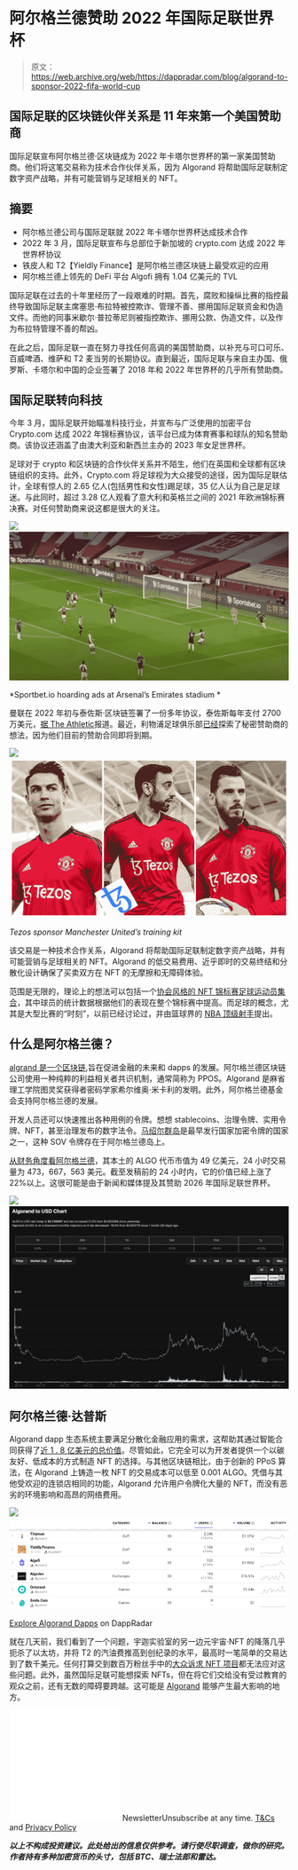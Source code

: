 # 阿尔格兰德赞助 2022 年国际足联世界杯

> 原文：<https://web.archive.org/web/https://dappradar.com/blog/algorand-to-sponsor-2022-fifa-world-cup>

## 国际足联的区块链伙伴关系是 11 年来第一个美国赞助商

国际足联宣布阿尔格兰德·区块链成为 2022 年卡塔尔世界杯的第一家美国赞助商。他们将这笔交易称为技术合作伙伴关系，因为 Algorand 将帮助国际足联制定数字资产战略，并有可能营销与足球相关的 NFT。

## 摘要

*   阿尔格兰德公司与国际足联就 2022 年卡塔尔世界杯达成技术合作
*   2022 年 3 月，国际足联宣布与总部位于新加坡的 crypto.com 达成 2022 年世界杯协议
*   铁皮人和 T2【Yieldly Finance】是阿尔格兰德区块链上最受欢迎的应用
*   阿尔格兰德上领先的 DeFi 平台 Algofi 拥有 1.04 亿美元的 TVL

国际足联在过去的十年里经历了一段艰难的时期。首先，腐败和操纵比赛的指控最终导致国际足联主席塞思·布拉特被控欺诈、管理不善、挪用国际足联资金和伪造文件。而他的同事米歇尔·普拉蒂尼则被指控欺诈、挪用公款、伪造文件，以及作为布拉特管理不善的帮凶。

在此之后，国际足联一直在努力寻找任何高调的美国赞助商，以补充与可口可乐、百威啤酒、维萨和 T2 麦当劳的长期协议。直到最近，国际足联与来自主办国、俄罗斯、卡塔尔和中国的企业签署了 2018 年和 2022 年世界杯的几乎所有赞助商。

## 国际足联转向科技

今年 3 月，国际足联开始瞄准科技行业，并宣布与广泛使用的加密平台 Crypto.com 达成 2022 年锦标赛协议，该平台已成为体育赛事和球队的知名赞助商。该协议还涵盖了由澳大利亚和新西兰主办的 2023 年女足世界杯。

足球对于 crypto 和区块链的合作伙伴关系并不陌生，他们在英国和全球都有区块链组织的支持。此外，Crypto.com 将足球视为大众接受的途径，因为国际足联估计，全球有惊人的 2.65 亿人(包括男性和女性)踢足球，35 亿人认为自己是足球迷。与此同时，超过 3.28 亿人观看了意大利和英格兰之间的 2021 年欧洲锦标赛决赛。对任何赞助商来说这都是很大的关注。

![](img/a8a077a834864fac1b4b03ee8f686dd5.png)![](img/a45bffa6da31a5f05db3dc955b5847e2.png)

*Sportbet.io hoarding ads at Arsenal’s Emirates stadium *

曼联在 2022 年初与泰佐斯·区块链签署了一份多年协议，泰佐斯每年支付 2700 万美元，[据 The Athletic](https://web.archive.org/web/20230118142029/https://bitcoinist.com/tezos-sponsorship-deal-manchester-united/)报道。最近，利物浦足球俱乐部[已经](https://web.archive.org/web/20230118142029/https://www.fxempire.com/news/article/rumors-hit-the-news-wires-of-liverpool-fc-eyeing-a-crypto-sponsor-979214)探索了秘密赞助商的想法，因为他们目前的赞助合同即将到期。

![](img/c273af68f2023f7a215d6c2bc69f7f03.png)![](img/929c962627c116d95e191c06d87c2190.png)

*Tezos sponsor Manchester United’s training kit*

该交易是一种技术合作关系，Algorand 将帮助国际足联制定数字资产战略，并有可能营销与足球相关的 NFT。Algorand 的低交易费用、近乎即时的交易终结和分散化设计确保了买卖双方在 NFT 的无摩擦和无障碍体验。

范围是无限的，理论上的想法可以包括一个[协会风格的 NFT 锦标赛足球运动员集合](/web/20230118142029/https://dappradar.com/blog/new-dapps-report-the-association-following-in-the-footsteps-of-nba-top-shot/)，其中球员的统计数据根据他们的表现在整个锦标赛中提高。而足球的概念，尤其是大型比赛的“时刻”，以前已经讨论过，并由篮球界的 [NBA 顶级射手](/web/20230118142029/https://dappradar.com/blog/nba-topshot-doubles-weekly-sales-volume-to-10-2m/)提出。

## 什么是阿尔格兰德？

[algrand 是一个区块链](https://web.archive.org/web/20230118142029/https://dappradar.com/rankings/protocol/algorand),旨在促进金融的未来和 dapps 的发展。阿尔格兰德区块链公司使用一种纯粹的利益相关者共识机制，通常简称为 PPOS。Algorand 是麻省理工学院图灵奖获得者密码学家希尔维奥·米卡利的发明。此外，阿尔格兰德基金会支持阿尔格兰德的发展。

开发人员还可以快速推出各种用例的令牌。想想 stablecoins、治理令牌、实用令牌、NFT，甚至治理发布的数字法令。[马绍尔群岛](/web/20230118142029/https://dappradar.com/blog/what-is-algorand-a-next-generation-blockchain/)是最早发行国家加密令牌的国家之一，这种 SOV 令牌存在于阿尔格兰德岛上。

[从财务角度看阿尔格兰德](/web/20230118142029/https://dappradar.com/blog/introduction-to-algorand-pyteal-smart-signature-development/)，其本土的 ALGO 代币市值为 49 亿美元，24 小时交易量为 473，667，563 美元。截至发稿前的 24 小时内，它的价值已经上涨了 22%以上。这很可能是由于新闻和媒体提及其赞助 2026 年国际足联世界杯。

![](img/acc9ce5182d6b45a162f62220807b46a.png)![Algorand FIFA](img/e190652a1681691219b72f89fead7f04.png)

## 阿尔格兰德·达普斯

Algorand dapp 生态系统主要满足分散化金融应用的需求，这帮助其通过智能合同获得了[近 1 . 8 亿美元的总价值](https://web.archive.org/web/20230118142029/https://defillama.com/chain/Algorand)。尽管如此，它完全可以为开发者提供一个以碳友好、低成本的方式制造 NFT 的选择。与其他区块链相比，由于创新的 PPoS 算法，在 Algorand 上铸造一枚 NFT 的交易成本可以低至 0.001 ALGO。凭借与其他受欢迎的连锁店相同的功能，Algorand 允许用户令牌化大量的 NFT，而没有恶劣的环境影响和高昂的网络费用。

![](img/1662b8e3db8b8a97ed4cd8e0e80e6113.png)![](img/c6c2861201d7fc49eb0ff7c5896f775e.png)

[Explore Algorand Dapps](https://web.archive.org/web/20230118142029/https://dappradar.com/rankings/protocol/algorand) on DappRadar

就在几天前，我们看到了一个问题，宇迦实验室的另一边元宇宙·NFT 的降落几乎扼杀了以太坊，并将 T2 的汽油费推高到创纪录的水平，最高时一笔简单的交易达到了数千美元。任何打算交到数百万粉丝手中的[大众诉求 NFT 项目](https://web.archive.org/web/20230118142029/https://dappradar.com/nft)都无法应对这些问题。此外，虽然国际足联可能想探索 NFTs，但在将它们交给没有受过教育的观众之前，还有无数的障碍要跨越。这可能是 [Algorand](https://web.archive.org/web/20230118142029/https://dappradar.com/rankings/protocol/algorand) 能够产生最大影响的地方。

![](img/6d5a4a2d609c56e1a5771717e54ba759.png) NewsletterUnsubscribe at any time. [T&Cs](https://web.archive.org/web/20230118142029/https://dappradar.com/terms) and [Privacy Policy](https://web.archive.org/web/20230118142029/https://dappradar.com/privacy-policy)

***以上不构成投资建议。此处给出的信息仅供参考。请行使尽职调查，做你的研究。作者持有多种加密货币的头寸，包括 BTC、瑞士法郎和雷达。***